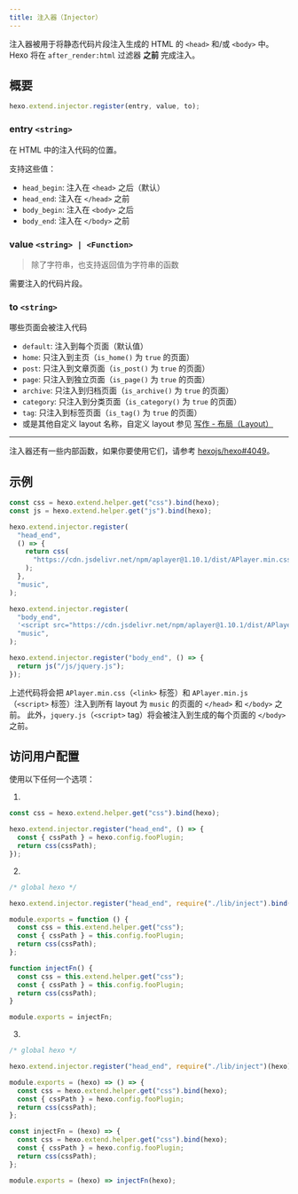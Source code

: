 ```yaml
---
title: 注入器（Injector）
---
```


注入器被用于将静态代码片段注入生成的 HTML 的 `<head>` 和/或 `<body>` 中。 Hexo 将在 `after_render:html` 过滤器 **之前** 完成注入。

## 概要

```js
hexo.extend.injector.register(entry, value, to);
```

### entry `<string>`

在 HTML 中的注入代码的位置。

支持这些值：

- `head_begin`: 注入在 `<head>` 之后（默认）
- `head_end`: 注入在 `</head>` 之前
- `body_begin`: 注入在 `<body>` 之后
- `body_end`: 注入在 `</body>` 之前

### value `<string> | <Function>`

> 除了字符串，也支持返回值为字符串的函数

需要注入的代码片段。

### to `<string>`

哪些页面会被注入代码

- `default`: 注入到每个页面（默认值）
- `home`: 只注入到主页（`is_home()` 为 `true` 的页面）
- `post`: 只注入到文章页面（`is_post()` 为 `true` 的页面）
- `page`: 只注入到独立页面（`is_page()` 为 `true` 的页面）
- `archive`: 只注入到归档页面（`is_archive()` 为 `true` 的页面）
- `category`: 只注入到分类页面（`is_category()` 为 `true` 的页面）
- `tag`: 只注入到标签页面（`is_tag()` 为 `true` 的页面）
- 或是其他自定义 layout 名称，自定义 layout 参见 [写作 - 布局（Layout）](/zh-cn/docs/writing#布局（Layout）)

---

注入器还有一些内部函数，如果你要使用它们，请参考 [hexojs/hexo#4049](https://github.com/hexojs/hexo/pull/4049)。

## 示例

```js
const css = hexo.extend.helper.get("css").bind(hexo);
const js = hexo.extend.helper.get("js").bind(hexo);

hexo.extend.injector.register(
  "head_end",
  () => {
    return css(
      "https://cdn.jsdelivr.net/npm/aplayer@1.10.1/dist/APlayer.min.css",
    );
  },
  "music",
);

hexo.extend.injector.register(
  "body_end",
  '<script src="https://cdn.jsdelivr.net/npm/aplayer@1.10.1/dist/APlayer.min.js">',
  "music",
);

hexo.extend.injector.register("body_end", () => {
  return js("/js/jquery.js");
});
```

上述代码将会把 `APlayer.min.css`（`<link>` 标签）和 `APlayer.min.js` （`<script>` 标签）注入到所有 layout 为 `music` 的页面的 `</head>` 和 `</body>` 之前。 此外，`jquery.js`（`<script>` tag）将会被注入到生成的每个页面的 `</body>` 之前。

## 访问用户配置

使用以下任何一个选项：

1.

```js
const css = hexo.extend.helper.get("css").bind(hexo);

hexo.extend.injector.register("head_end", () => {
  const { cssPath } = hexo.config.fooPlugin;
  return css(cssPath);
});
```

2.

```js index.js
/* global hexo */

hexo.extend.injector.register("head_end", require("./lib/inject").bind(hexo));
```

```js lib/inject.js
module.exports = function () {
  const css = this.extend.helper.get("css");
  const { cssPath } = this.config.fooPlugin;
  return css(cssPath);
};
```

```js lib/inject.js
function injectFn() {
  const css = this.extend.helper.get("css");
  const { cssPath } = this.config.fooPlugin;
  return css(cssPath);
}

module.exports = injectFn;
```

3.

```js index.js
/* global hexo */

hexo.extend.injector.register("head_end", require("./lib/inject")(hexo));
```

```js lib/inject.js
module.exports = (hexo) => () => {
  const css = hexo.extend.helper.get("css").bind(hexo);
  const { cssPath } = hexo.config.fooPlugin;
  return css(cssPath);
};
```

```js lib/inject.js
const injectFn = (hexo) => {
  const css = hexo.extend.helper.get("css").bind(hexo);
  const { cssPath } = hexo.config.fooPlugin;
  return css(cssPath);
};

module.exports = (hexo) => injectFn(hexo);
```
